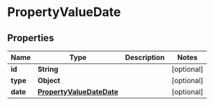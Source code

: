 

# PropertyValueDate


## Properties

| Name | Type | Description | Notes |
|------------ | ------------- | ------------- | -------------|
|**id** | **String** |  |  [optional] |
|**type** | **Object** |  |  [optional] |
|**date** | [**PropertyValueDateDate**](PropertyValueDateDate.md) |  |  [optional] |



